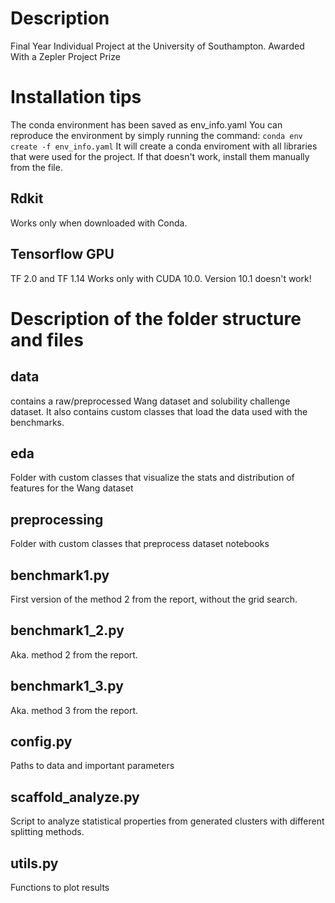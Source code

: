 # Description
Final Year Individual Project at the University of Southampton. Awarded With a Zepler Project Prize
# Installation tips
The conda environment has been saved as env_info.yaml
You can reproduce the environment by simply running the command:
`conda env create -f env_info.yaml`
It will create a conda enviroment with all libraries that were used for the project. If that doesn't work, install them manually from the file.
## Rdkit
Works only when downloaded with Conda.

## Tensorflow GPU
TF 2.0 and TF 1.14 Works only with CUDA 10.0. Version 10.1 doesn't work!

# Description of the folder structure and files
## data
contains a raw/preprocessed Wang dataset and solubility challenge dataset. It also contains custom classes that load the data used with the benchmarks.
## eda
Folder with custom classes that visualize the stats and distribution of features for the Wang dataset
## preprocessing
Folder with custom classes that preprocess dataset
notebooks
## benchmark1.py
First version of the method 2 from the report, without the grid search.
## benchmark1_2.py
Aka. method 2 from the report.
## benchmark1_3.py
Aka. method 3 from the report.
## config.py
Paths to data and important parameters
## scaffold_analyze.py
Script to analyze statistical properties from generated clusters with different splitting methods.
## utils.py
Functions to plot results
